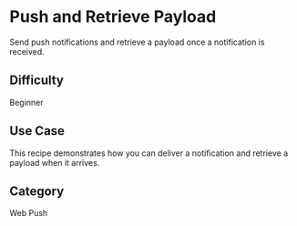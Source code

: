 # Push and Retrieve Payload

Send push notifications and retrieve a payload once a notification is received.

## Difficulty
Beginner

## Use Case
This recipe demonstrates how you can deliver a notification and retrieve a payload when it arrives.

## Category
Web Push
